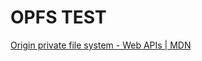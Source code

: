 # OPFS TEST

[Origin private file system - Web APIs | MDN](https://developer.mozilla.org/en-US/docs/Web/API/File_System_API/Origin_private_file_system)
